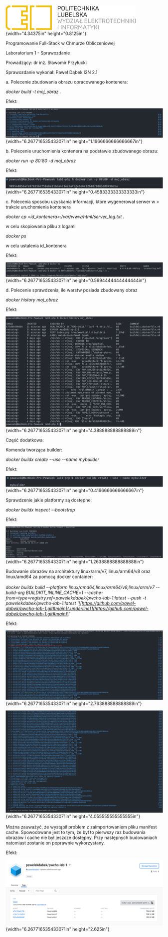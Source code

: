 ![](vertopal_8320911a5c6f41359ce3d43ff297f8bd/media/image1.png){width="4.34375in"
height="0.8125in"}

Programowanie Full-Stack w Chmurze Obliczeniowej

Laboratorium 1 - Sprawozdanie

Prowadzący: dr inż. Sławomir Przyłucki

Sprawozdanie wykonał: Paweł Dąbek I2N 2.1

a.  Polecenie zbudowania obrazu opracowanego kontenera:

*docker build -t moj_obraz .*

Efekt:

![](vertopal_8320911a5c6f41359ce3d43ff297f8bd/media/image7.png){width="6.267716535433071in"
height="1.1666666666666667in"}

b.  Polecenie uruchomienia kontenera na podstawie zbudowanego obrazu:

*docker run -p 80:80 -d moj_obraz*

Efekt:

![](vertopal_8320911a5c6f41359ce3d43ff297f8bd/media/image6.png){width="6.267716535433071in"
height="0.4583333333333333in"}

c.  Polecenia sposobu uzyskania informacji, które wygenerował serwer w
    > trakcie uruchomienia kontenera

*docker cp \<id_kontenera\>:/var/www/html/server_log.txt .*

w celu skopiowania pliku z logami

*docker ps*

w celu ustalenia id_kontenera

Efekt:

![](vertopal_8320911a5c6f41359ce3d43ff297f8bd/media/image4.png){width="6.267716535433071in"
height="0.5694444444444444in"}

d.  Polecenie sprawdzenia, ile warstw posiada zbudowany obraz

*docker history moj_obraz*

Efekt:

![](vertopal_8320911a5c6f41359ce3d43ff297f8bd/media/image10.png){width="6.267716535433071in"
height="4.388888888888889in"}

Część dodatkowa:

Komenda tworząca builder:

*docker buildx create \--use \--name mybuilder*

Efekt:

![](vertopal_8320911a5c6f41359ce3d43ff297f8bd/media/image3.png){width="6.267716535433071in"
height="0.4166666666666667in"}

Sprawdzenie jakie platformy są dostępne:

*docker buildx inspect \--bootstrap*

Efekt:

![](vertopal_8320911a5c6f41359ce3d43ff297f8bd/media/image8.png){width="6.267716535433071in"
height="1.2638888888888888in"}

Budowanie obrazów na architektury linux/arm/v7, linux/arm64/v8 oraz
linux/amd64 za pomocą docker container:\
\
*docker buildx build \--platform linux/amd64,linux/arm64/v8,linux/arm/v7
\--build-arg BUILDKIT_INLINE_CACHE=1
\--cache-from=type=registry,ref=pawelekdabek/pwcho-lab-1:latest \--push
-t pawelekdabek/pwcho-lab-1:latest
\'[[https://github.com/pawel-dabek/pwcho-lab-1.git#main]{.underline}](https://github.com/pawel-dabek/pwcho-lab-1.git#main)\'*

Efekt:

![](vertopal_8320911a5c6f41359ce3d43ff297f8bd/media/image9.png){width="6.267716535433071in"
height="2.763888888888889in"}

![](vertopal_8320911a5c6f41359ce3d43ff297f8bd/media/image5.png){width="6.267716535433071in"
height="4.055555555555555in"}\
\
Można zauważyć, że wystąpił problem z zaimportowaniem pliku manifest
cache. Spowodowane jest to tym, że był to pierwszy raz budowania obrazów
i cache nie był jeszcze dostępny. Przy następnych budowaniach natomiast
zostanie on poprawnie wykorzystany.

Efekt:

![](vertopal_8320911a5c6f41359ce3d43ff297f8bd/media/image2.png){width="6.267716535433071in"
height="2.625in"}
